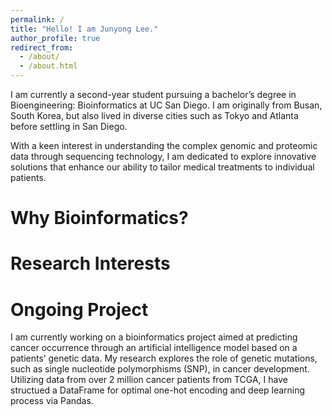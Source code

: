 ```yaml
---
permalink: /
title: "Hello! I am Junyong Lee."
author_profile: true
redirect_from: 
  - /about/
  - /about.html
---
```


I am currently a second-year student pursuing a bachelor’s degree in Bioengineering: Bioinformatics at UC San Diego. I am originally from Busan, South Korea, but also lived in diverse cities such as Tokyo and Atlanta before settling in San Diego.
 
With a keen interest in understanding the complex genomic and proteomic data through sequencing technology, I am dedicated to explore innovative solutions that enhance our ability to tailor medical treatments to individual patients. 

# Why Bioinformatics?

# Research Interests

# Ongoing Project
I am currently working on a bioinformatics project aimed at predicting cancer occurrence through an artificial intelligence model based on a patients’ genetic data. My research explores the role of genetic mutations, such as single nucleotide polymorphisms (SNP), in cancer development. Utilizing data from over 2 million cancer patients from TCGA, I have structued a DataFrame for optimal one-hot encoding and deep learning process via Pandas.
